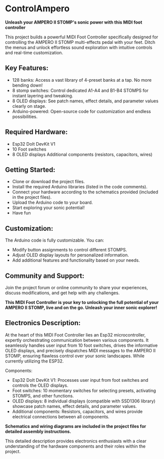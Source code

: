 # ControlAmpero

**Unleash your AMPERO II STOMP's sonic power with this MIDI foot controller**

This project builds a powerful MIDI Foot Controller specifically designed for controlling the AMPERO II STOMP multi-effects pedal with your feet. Ditch the menus and unlock effortless sound exploration with intuitive controls and real-time customization.

## Key Features:

* 128 banks: Access a vast library of 4-preset banks at a tap. No more bending down!
* 8 stomp switches: Control dedicated A1-A4 and B1-B4 STOMPS for instant layering and tweaking.
* 8 OLED displays: See patch names, effect details, and parameter values clearly on stage.
* Arduino-powered: Open-source code for customization and endless possibilities.

## Required Hardware:

* Esp32 DoIt DevKit V1
* 10 Foot switches
* 8 OLED displays
Additional components (resistors, capacitors, wires)

## Getting Started:

* Clone or download the project files.
* Install the required Arduino libraries (listed in the code comments).
* Connect your hardware according to the schematics provided (included in the project files).
* Upload the Arduino code to your board.
* Start exploring your sonic potential!
* Have fun
  
## Customization:

The Arduino code is fully customizable. You can:

* Modify button assignments to control different STOMPS.
* Adjust OLED display layouts for personalized information.
* Add additional features and functionality based on your needs.

## Community and Support:

Join the project forum or online community to share your experiences, discuss modifications, and get help with any challenges.

**This MIDI Foot Controller is your key to unlocking the full potential of your AMPERO II STOMP, live and on the go. Unleash your inner sonic explorer!**

## Electronics Description:

At the heart of this MIDI Foot Controller lies an Esp32 microcontroller, expertly orchestrating communication between various components. 
It seamlessly handles user input from 10 foot switches, drives the informative OLED displays, and precisely dispatches MIDI messages to the AMPERO II STOMP, ensuring flawless control over your sonic landscapes. 
While currently utilizing the ESP32.

Components:

- Esp32 DoIt DevKit V1: Processes user input from foot switches and controls the OLED displays.
- Foot switches: 10 momentary switches for selecting presets, activating STOMPS, and other functions.
- OLED displays: 8 individual displays (compatible with SSD1306 library) showcase patch names, effect details, and parameter values.
- Additional components: Resistors, capacitors, and wires provide electrical connections between all components.

**Schematics and wiring diagrams are included in the project files for detailed assembly instructions.**

This detailed description provides electronics enthusiasts with a clear understanding of the hardware components and their roles within the project.
